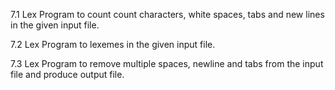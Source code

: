 7.1 Lex Program to count count characters, white spaces, tabs and new lines in the given input file.

7.2 Lex Program to lexemes in the given input file.

7.3 Lex Program to remove multiple spaces, newline and tabs from the input file and produce output file.
